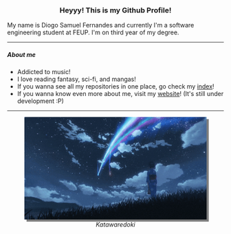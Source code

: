 <h3 align="center">Heyyy! This is my Github Profile!</h2>

My name is Diogo Samuel Fernandes and currently I'm a software engineering student at FEUP.
I'm on third year of my degree.

---
##### About me
- Addicted to music!
- I love reading fantasy, sci-fi, and mangas!
- If you wanna see all my repositories in one place, go check my [index](./INDEX.md)!
- If you wanna know even more about me, visit my [website](https://samuuuh.github.io/)! (It's still under development :P)

---
<figure style="text-align:center;">
    <img src="./images/kimi-no-na-wa.gif" style="box-shadow: 5px 5px rgba(0,0,0,0.5);" alt="Kimi No Na Wa"/>
    <figcaption><i>Katawaredoki</i></figcaption>
</figure>
